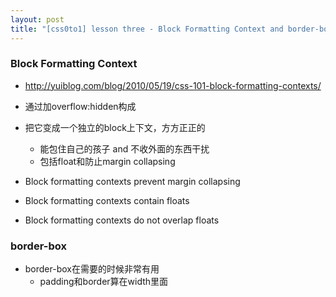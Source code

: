 ```yaml
---
layout: post
title: "[css0to1] lesson three - Block Formatting Context and border-box"
---
```


### Block Formatting Context ###
* http://yuiblog.com/blog/2010/05/19/css-101-block-formatting-contexts/


* 通过加overflow:hidden构成
* 把它变成一个独立的block上下文，方方正正的
  * 能包住自己的孩子 and 不收外面的东西干扰
  * 包括float和防止margin collapsing


* Block formatting contexts prevent margin collapsing 
* Block formatting contexts contain floats 
* Block formatting contexts do not overlap floats 



### border-box ###
* border-box在需要的时候非常有用
  * padding和border算在width里面